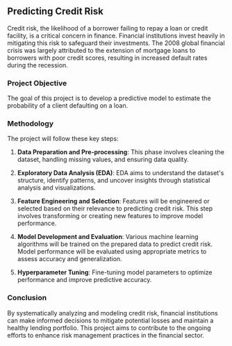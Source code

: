 ## Predicting Credit Risk

Credit risk, the likelihood of a borrower failing to repay a loan or credit facility, is a critical concern in finance. Financial institutions invest heavily in mitigating this risk to safeguard their investments. The 2008 global financial crisis was largely attributed to the extension of mortgage loans to borrowers with poor credit scores, resulting in increased default rates during the recession.

### Project Objective

The goal of this project is to develop a predictive model to estimate the probability of a client defaulting on a loan.


### Methodology

The project will follow these key steps:

1. **Data Preparation and Pre-processing**: This phase involves cleaning the dataset, handling missing values, and ensuring data quality.

2. **Exploratory Data Analysis (EDA)**: EDA aims to understand the dataset's structure, identify patterns, and uncover insights through statistical analysis and visualizations.

3. **Feature Engineering and Selection**: Features will be engineered or selected based on their relevance to predicting credit risk. This step involves transforming or creating new features to improve model performance.

4. **Model Development and Evaluation**: Various machine learning algorithms will be trained on the prepared data to predict credit risk. Model performance will be evaluated using appropriate metrics to assess accuracy and generalization.

5. **Hyperparameter Tuning**: Fine-tuning model parameters to optimize performance and improve predictive accuracy.

### Conclusion

By systematically analyzing and modeling credit risk, financial institutions can make informed decisions to mitigate potential losses and maintain a healthy lending portfolio. This project aims to contribute to the ongoing efforts to enhance risk management practices in the financial sector.
